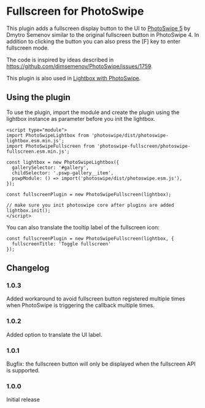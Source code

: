 # Fullscreen for PhotoSwipe

This plugin adds a fullscreen display button to the UI to [PhotoSwipe 5](https://github.com/dimsemenov/PhotoSwipe) by Dmytro Semenov similar to the original fullscreen button in PhotoSwipe 4. In addition to clicking the button you can also press the [F] key to enter fullscreen mode.

The code is inspired by ideas described in https://github.com/dimsemenov/PhotoSwipe/issues/1759.

This plugin is also used in [Lightbox with PhotoSwipe](https://wordpress.org/plugins/lightbox-photoswipe/).

## Using the plugin

To use the plugin, import the module and create the plugin using the lightbox instance as parameter before you init the lightbox.

```
<script type="module">
import PhotoSwipeLightbox from 'photoswipe/dist/photoswipe-lightbox.esm.min.js';
import PhotoSwipeFullscreen from 'photoswipe-fullscreen/photoswipe-fullscreen.esm.min.js';

const lightbox = new PhotoSwipeLightbox({
  gallerySelector: '#gallery',
  childSelector: '.pswp-gallery__item',
  pswpModule: () => import('photoswipe/dist/photoswipe.esm.js'),
});

const fullscreenPlugin = new PhotoSwipeFullscreen(lightbox);

// make sure you init photoswipe core after plugins are added
lightbox.init();
</script>
```

You can also translate the tooltip label of the fullscreen icon:

```
const fullscreenPlugin = new PhotoSwipeFullscreen(lightbox, {
  fullscreenTitle: 'Toggle fullscreen'
});
```

## Changelog

### 1.0.3

Added workaround to avoid fullscreen button registered multiple times when PhotoSwipe is triggering the callback multiple times.

### 1.0.2

Added option to translate the UI label.

### 1.0.1

Bugfix: the fullscreen button will only be displayed when the fullscreen API is supported.

### 1.0.0

Initial release
